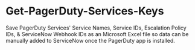 # Get-PagerDuty-Services-Keys
Save PagerDuty Services' Service Names, Service IDs, Escalation Policy IDs, &amp; ServiceNow Webhook IDs as an Microsoft Excel file so data can be manually added to ServiceNow once the PagerDuty app is installed.
